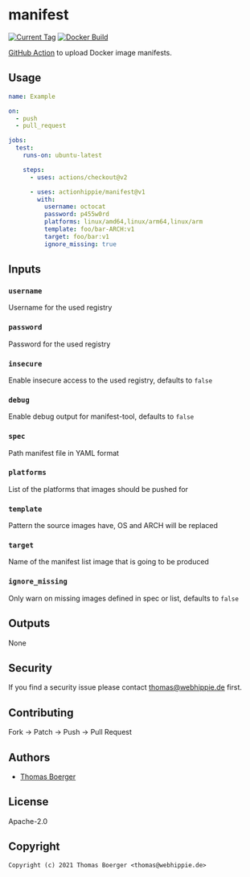 # manifest

[![Current Tag](https://img.shields.io/github/v/tag/actionhippie/manifest?sort=semver)](https://github.com/actionhippie/manifest) [![Docker Build](https://github.com/actionhippie/manifest/workflows/docker/badge.svg)](https://github.com/actionhippie/manifest/actions/workflows/docker.yml)

[GitHub Action](https://github.com/features/actions) to upload Docker image manifests.

## Usage

```yml
name: Example

on:
  - push
  - pull_request

jobs:
  test:
    runs-on: ubuntu-latest

    steps:
      - uses: actions/checkout@v2

      - uses: actionhippie/manifest@v1
        with:
          username: octocat
          password: p455w0rd
          platforms: linux/amd64,linux/arm64,linux/arm
          template: foo/bar-ARCH:v1
          target: foo/bar:v1
          ignore_missing: true
```

## Inputs

### `username`

Username for the used registry

### `password`

Password for the used registry

### `insecure`

Enable insecure access to the used registry, defaults to `false`

### `debug`

Enable debug output for manifest-tool, defaults to `false`

### `spec`

Path manifest file in YAML format

### `platforms`

List of the platforms that images should be pushed for

### `template`

Pattern the source images have, OS and ARCH will be replaced

### `target`

Name of the manifest list image that is going to be produced

### `ignore_missing`

Only warn on missing images defined in spec or list, defaults to `false`

## Outputs

None

## Security

If you find a security issue please contact thomas@webhippie.de first.

## Contributing

Fork -> Patch -> Push -> Pull Request

## Authors

* [Thomas Boerger](https://github.com/tboerger)

## License

Apache-2.0

## Copyright

```console
Copyright (c) 2021 Thomas Boerger <thomas@webhippie.de>
```
